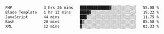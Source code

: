 
<!--START_SECTION:waka-->

```txt
PHP              3 hrs 26 mins   █████████████▓░░░░░░░░░░░   55.08 %
Blade Template   1 hr 12 mins    ████▓░░░░░░░░░░░░░░░░░░░░   19.22 %
JavaScript       44 mins         ███░░░░░░░░░░░░░░░░░░░░░░   11.75 %
Bash             20 mins         █▒░░░░░░░░░░░░░░░░░░░░░░░   05.58 %
XML              12 mins         ▓░░░░░░░░░░░░░░░░░░░░░░░░   03.33 %
```

<!--END_SECTION:waka-->
